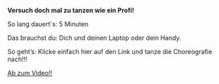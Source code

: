 **Versuch doch mal zu tanzen wie ein Profi!**

So lang dauert´s: 5 Minuten

Das brauchst du: Dich und deinen Laptop oder dein Handy.

So geht’s: Klicke einfach hier auf den Link und tanze die Choreografie nach!!!

[Ab zum Video!!](https://www.youtube.com/watch?v=eughyYPoExk)
